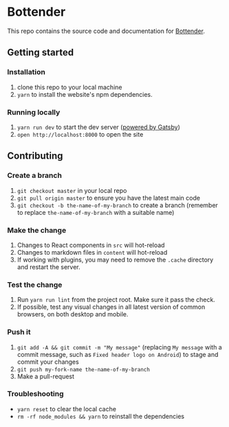 # Bottender

This repo contains the source code and documentation for [Bottender](https://github.com/Yoctol/bottender).

## Getting started

### Installation

1. clone this repo to your local machine
2. `yarn` to install the website's npm dependencies.

### Running locally

1. `yarn run dev` to start the dev server ([powered by Gatsby](https://www.gatsbyjs.org/))
2. `open http://localhost:8000` to open the site

## Contributing

### Create a branch

1. `git checkout master` in your local repo
2. `git pull origin master` to ensure you have the latest main code
3. `git checkout -b the-name-of-my-branch` to create a branch (remember to replace `the-name-of-my-branch` with a suitable name)

### Make the change

1. Changes to React components in `src` will hot-reload
2. Changes to markdown files in `content` will hot-reload
3. If working with plugins, you may need to remove the `.cache` directory and restart the server.

### Test the change

1. Run `yarn run lint` from the project root. Make sure it pass the check.
2. If possible, test any visual changes in all latest version of common browsers, on both desktop and mobile.

### Push it

1. `git add -A && git commit -m "My message"` (replacing `My message` with a commit message, such as `Fixed header logo on Android`) to stage and commit your changes
2. `git push my-fork-name the-name-of-my-branch`
3. Make a pull-request

### Troubleshooting

- `yarn reset` to clear the local cache
- `rm -rf node_modules && yarn` to reinstall the dependencies
